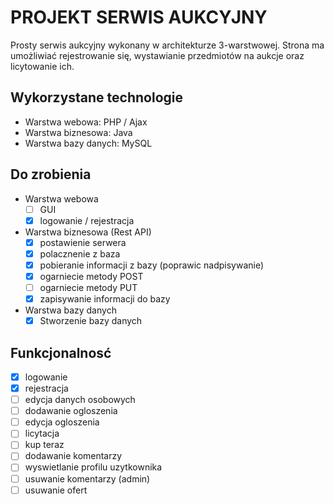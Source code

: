 # PROJEKT SERWIS AUKCYJNY

Prosty serwis aukcyjny wykonany w architekturze 3-warstwowej. Strona ma umożliwiać rejestrowanie się, wystawianie przedmiotów na aukcje oraz licytowanie ich. 

## Wykorzystane technologie
- Warstwa webowa: PHP / Ajax
- Warstwa biznesowa: Java
- Warstwa bazy danych: MySQL

## Do zrobienia
- Warstwa webowa
  - [ ] GUI
  - [x] logowanie / rejestracja
- Warstwa biznesowa (Rest API)
  - [x] postawienie serwera
  - [x] polacznenie z baza
  - [x] pobieranie informacji z bazy (poprawic nadpisywanie)
  - [x] ogarniecie metody POST
  - [ ] ogarniecie metody PUT
  - [x] zapisywanie informacji do bazy
- Warstwa bazy danych
  - [x] Stworzenie bazy danych

## Funkcjonalnosć
- [x] logowanie
- [x] rejestracja
- [ ] edycja danych osobowych
- [ ] dodawanie ogloszenia
- [ ] edycja ogloszenia
- [ ] licytacja
- [ ] kup teraz
- [ ] dodawanie komentarzy
- [ ] wyswietlanie profilu uzytkownika
- [ ] usuwanie komentarzy (admin)
- [ ] usuwanie ofert
